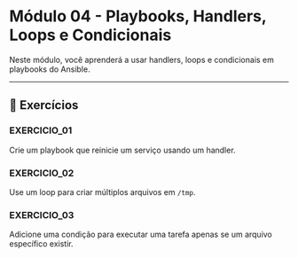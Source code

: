 # Módulo 04 - Playbooks, Handlers, Loops e Condicionais

Neste módulo, você aprenderá a usar handlers, loops e condicionais em playbooks do Ansible.

---

## 🧪 Exercícios

### EXERCICIO_01
Crie um playbook que reinicie um serviço usando um handler.

### EXERCICIO_02
Use um loop para criar múltiplos arquivos em `/tmp`.

### EXERCICIO_03
Adicione uma condição para executar uma tarefa apenas se um arquivo específico existir.